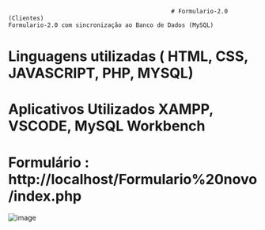                                                   # Formulario-2.0 (Clientes)
    Formulario-2.0 com sincronização ao Banco de Dados (MySQL)

 # Linguagens utilizadas ( HTML, CSS, JAVASCRIPT, PHP, MYSQL)
 
 # Aplicativos Utilizados XAMPP, VSCODE, MySQL Workbench
 
 # Formulário : http://localhost/Formulario%20novo/index.php
 
 ![image](https://user-images.githubusercontent.com/104805696/209488414-e9728c2e-449e-4941-aa3b-2896a85d9c46.png)
